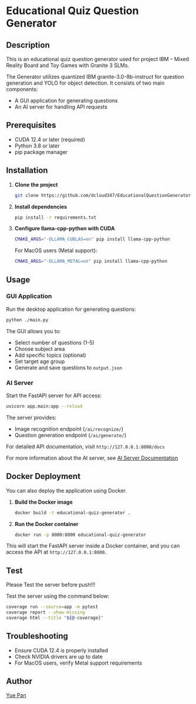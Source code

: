 # Educational Quiz Question Generator

## Description

This is an educational quiz question generator used for project IBM – Mixed Reality Board and Toy Games with Granite 3 SLMs.

The Generator utilizes quantized IBM granite-3.0-8b-instruct for question generation and YOLO for object detection. It
consists of two main components:

- A GUI application for generating questions
- An AI server for handling API requests

## Prerequisites

- CUDA 12.4 or later (required)
- Python 3.8 or later
- pip package manager

## Installation

1. **Clone the project**
   ```bash
   git clone https://github.com/dcloud347/EducationalQuestionGenerator.git
   ```

2. **Install dependencies**
   ```bash
   pip install -r requirements.txt
   ```

3. **Configure llama-cpp-python with CUDA**
   ```bash
   CMAKE_ARGS="-DLLAMA_CUBLAS=on" pip install llama-cpp-python
   ```

   For MacOS users (Metal support):
   ```bash
   CMAKE_ARGS="-DLLAMA_METAL=on" pip install llama-cpp-python
   ```

## Usage

### GUI Application

Run the desktop application for generating questions:

```bash
python ./main.py
```

The GUI allows you to:

- Select number of questions (1-5)
- Choose subject area
- Add specific topics (optional)
- Set target age group
- Generate and save questions to `output.json`

### AI Server

Start the FastAPI server for API access:

```bash
uvicorn app.main:app --reload
```

The server provides:

- Image recognition endpoint (`/ai/recognize/`)
- Question generation endpoint (`/ai/generate/`)

For detailed API documentation, visit `http://127.0.0.1:8000/docs`

For more information about the AI server, see [AI Server Documentation](app/README.md)

## Docker Deployment

You can also deploy the application using Docker.

1. **Build the Docker image**
   ```bash
   docker build -t educational-quiz-generator .
   ```

2. **Run the Docker container**
   ```bash
   docker run -p 8000:8000 educational-quiz-generator
   ```

This will start the FastAPI server inside a Docker container, and you can access the API at `http://127.0.0.1:8000`.

## Test

Please Test the server before push!!!

Test the server using the command below:

```bash
coverage run --source=app -m pytest
coverage report --show-missing
coverage html --title "${@-coverage}"
```

## Troubleshooting

- Ensure CUDA 12.4 is properly installed
- Check NVIDIA drivers are up to date
- For MacOS users, verify Metal support requirements

## Author

[Yue Pan](https://dcloud347.github.io)
